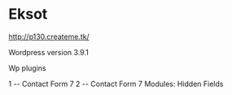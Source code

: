 Eksot
=====

http://p130.createme.tk/

Wordpress version 3.9.1

Wp plugins

1 -- Contact Form 7
2 -- Contact Form 7 Modules: Hidden Fields
